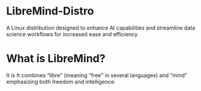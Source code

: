 # LibreMind-Distro
A Linux distribution designed to enhance AI capabilities and streamline data science workflows for increased ease and efficiency
# What is LibreMind?
It is It combines “libre” (meaning “free” in several languages) and “mind” emphasizing both freedom and intelligence.

